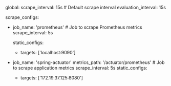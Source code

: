global:
  scrape_interval:     15s # Default scrape interval
  evaluation_interval: 15s

scrape_configs:
  - job_name: 'prometheus' # Job to scrape Prometheus metrics
    scrape_interval: 5s
    
    static_configs:
      - targets: ['localhost:9090']

  - job_name: 'spring-actuator'
    metrics_path: '/actuator/prometheus' # Job to scrape application metrics
    scrape_interval: 5s
    static_configs:
      - targets: ['172.19.37.125:8080']
